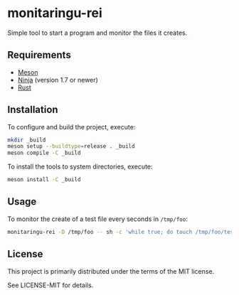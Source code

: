 # monitaringu-rei

Simple tool to start a program and monitor the files it creates.

## Requirements

- [Meson](http://mesonbuild.com/)
- [Ninja](https://ninja-build.org/) (version 1.7 or newer)
- [Rust](https://rust-lang.org)

## Installation

To configure and build the project, execute:

```sh
mkdir _build
meson setup --buildtype=release . _build
meson compile -C _build
```

To install the tools to system directories, execute:

```sh
meson install -C _build
```

## Usage

To monitor the create of a test file every seconds in ``/tmp/foo``:

```sh
monitaringu-rei -D /tmp/foo -- sh -c 'while true; do touch /tmp/foo/test-$RANDOM; sleep 1; done'
```

## License

This project is primarily distributed under the terms of the MIT license.

See LICENSE-MIT for details.
